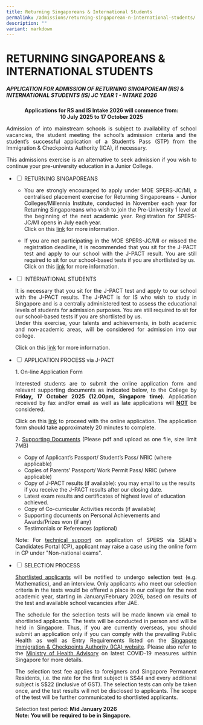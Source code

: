 ```yaml
---
title: Returning Singaporeans & International Students
permalink: /admissions/returning-singaporean-n-international-students/
description: ""
variant: markdown
---
```

# RETURNING SINGAPOREANS &amp; INTERNATIONAL STUDENTS

<h5>APPLICATION FOR ADMISSION OF RETURNING SINGAPOREAN (RS) &amp; INTERNATIONAL STUDENTS (IS) JC YEAR 1 - INTAKE 2026</h5>

<p style="text-align: justify;"></p><center><b>Applications for RS and IS Intake 2026 will commence from: <br>10 July 2025 to 17 October 2025 </b></center>


<p style="text-align: justify;">Admission of into mainstream schools is subject to availability of school vacancies, the student meeting the school’s admission criteria and the student’s successful application of a Student’s Pass (STP) from the Immigration &amp; Checkpoints Authority (ICA), if necessary.&nbsp;</p>

<p style="text-align: justify;">This admissions exercise is an alternative to seek admission if you wish to continue your pre-university education in a Junior College.</p>

<ul class="jekyllcodex_accordion">
  <li>
    <input type="checkbox" id="accordion1">
    <label for="accordion1">RETURNING SINGAPOREANS</label>
    <div>
			<ul>
				<li>
			<p style="text-align: justify;">You are strongly encouraged to apply under MOE SPERS-JC/MI, a centralised placement exercise for Returning Singaporeans - Junior Colleges/Millennia Institute, conducted in November each year for Returning Singaporeans who wish to join the Pre-University 1 level at the beginning of the next academic year. Registration for SPERS-JC/MI opens in July each year.<br>  Click on this <a href="https://www.moe.gov.sg/returning-singaporeans/post-secondary/spers" target="_blank">link</a> for more information.</p>
				</li>
				<li>
			<p style="text-align: justify;">If you are not participating in the MOE SPERS-JC/MI or missed the registration deadline, it is recommended that you sit for the J-PACT test and apply to our school with the J-PACT result. You are still required to sit for our school-based tests if you are shortlisted by us.<br>  Click on this <a href="http://www.pact.sg/" target="_blank">link</a> for more information.</p>
				</li>
			</ul>
    </div>
	</li> 
  <li>
    <input type="checkbox" id="accordion2">
    <label for="accordion2">INTERNATIONAL STUDENTS</label>
    <div>
			<p style="text-align: justify;">It is necessary that you sit for the J-PACT test and apply to our school with the J-PACT results. The J-PACT is for IS who wish to study in Singapore and is a centrally administered test to assess the educational levels of students for admission purposes.  You are still required to sit for our school-based tests if you are shortlisted by us. <br> Under this exercise, your talents and achievements, in both academic and non-academic areas, will be considered for admission into our college.</p>
						<p style="text-align: justify;">Click on this <a href="http://www.pact.sg/" target="_blank">link</a> for more information.</p>
    </div>
	</li> 
	  <li>
    <input type="checkbox" id="accordion3">
    <label for="accordion3">APPLICATION PROCESS via J-PACT</label>
    <div>
			<p style="text-align: justify;">1.  On-line Application Form</p>
			<p style="text-align: justify;">Interested students are to submit the online application form and relevant supporting documents as indicated below, to the College by <b>Friday, 17 October 2025 (12.00pm, Singapore time)</b>. Application received by fax and/or email as well as late applications will <b><u>NOT</u></b> be considered.</p>
			<p style="text-align: justify;">Click on this&nbsp;<a href="https://form.gov.sg/686e0bcb89b9b2cc883539d2" target="_blank">link</a>&nbsp;to proceed with the online&nbsp;application. The application form should take approximately 20 minutes to&nbsp;complete.</p>
			<p style="text-align: justify;">2. <u>Supporting Documents</u> (Please pdf and upload as one file, size limit 7MB)</p>
			<ul>
				<li>Copy of Applicant’s Passport/ Student’s Pass/ NRIC (where applicable)</li>
				<li>Copies of Parents’ Passport/ Work Permit Pass/ NRIC (where applicable)</li>
				<li>Copy of J-PACT results (if available): you may email to us the results if you receive the J-PACT results after our closing date.</li>
				<li>Latest exam results and certificates of highest level of education achieved.</li>
				<li>Copy of Co-curricular Activities records (if available)</li>
				<li>Supporting documents on Personal Achievements and Awards/Prizes won (if any)</li>
				<li>Testimonials or References (optional)</li>
			</ul>
			<p style="text-align: justify;">Note: For <a href="https://myexams.seab.gov.sg/auth/login" target="_blank">technical support</a> on application of SPERS via SEAB's Candidates Portal (CP), applicant may raise a case using the online form in CP under "Non-national exams".</p>
    </div>
	</li> 
	  <li>
    <input type="checkbox" id="accordion4">
    <label for="accordion4">SELECTION PROCESS</label>
    <div>
			<p style="text-align: justify;"><u>Shortlisted applicants</u> will be notified to undergo selection test (e.g. Mathematics), and an interview. Only applicants who meet our selection criteria in the tests would be offered a place in our college for the next academic year, starting in January/February 2026, based on results of the test and available school vacancies after JAE.</p>
			<p style="text-align: justify;">The schedule for the selection tests will be made known via email to shortlisted applicants. The tests will be conducted in person and will be held in Singapore. Thus, if you are currently overseas, you should submit an application only if you can comply with the prevailing Public Health as well as Entry Requirements listed on the&nbsp;<a href="https://www.ica.gov.sg/enter-transit-depart/entering-singapore" target="_blank">Singapore Immigration &amp; Checkpoints Authority (ICA) website</a>. Please also refer to the&nbsp;<a href="https://www.moh.gov.sg/covid-19-phase-advisory" target="_blank">Ministry of Health Advisory</a>&nbsp;on latest COVID-19 measures within Singapore for more details.</p>
			<p style="text-align: justify;">The selection test fee applies to foreigners and Singapore Permanent Residents, i.e. the rate for the first subject is S$44 and every additional subject is S$22 (inclusive of GST). The selection tests can only be taken once, and the test results will not be disclosed to applicants. The scope of the test will be further communicated to shortlisted applicants.</p>
			<p style="text-align: justify;">Selection test period: <b>Mid January 2026</b> 
				<br><b>Note: You will be required to be in Singapore.</b></p>
    </div>
	</li> 
	</ul>